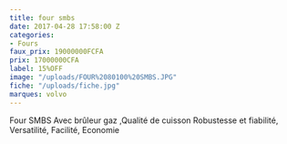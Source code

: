```yaml
---
title: four smbs
date: 2017-04-28 17:58:00 Z
categories:
- Fours
faux_prix: 19000000FCFA
prix: 17000000CFA
label: 15%OFF
image: "/uploads/FOUR%2080100%20SMBS.JPG"
fiche: "/uploads/fiche.jpg"
marques: volvo
---
```


Four SMBS Avec brûleur gaz ,Qualité de cuisson Robustesse et fiabilité, Versatilité, Facilité, Economie